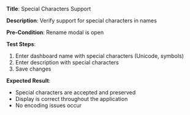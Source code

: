 **Title**: Special Characters Support

**Description**: Verify support for special characters in names

**Pre-Condition**: Rename modal is open

**Test Steps**:
1. Enter dashboard name with special characters (Unicode, symbols)
2. Enter description with special characters
3. Save changes

**Expected Result**:
- Special characters are accepted and preserved
- Display is correct throughout the application
- No encoding issues occur